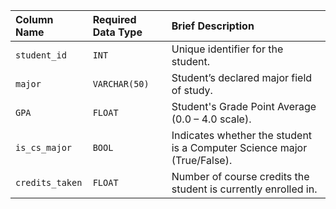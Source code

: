 | Column Name   | Required Data Type | Brief Description |
| :------------ | :----------------- | :---------------- |
| `student_id`  | `INT`              | Unique identifier for the student. |
| `major`       | `VARCHAR(50)`      | Student’s declared major field of study. |
| `GPA`         | `FLOAT`            | Student's Grade Point Average (0.0 – 4.0 scale). |
| `is_cs_major` | `BOOL`             | Indicates whether the student is a Computer Science major (True/False). |
| `credits_taken` | `FLOAT`          | Number of course credits the student is currently enrolled in. |
